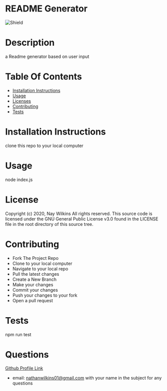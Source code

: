 
  # README Generator
  ![Shield](https://img.shields.io/static/v1?label=License&message=GNU_General_Public_License_v3.0&color=green)
  # Description
  a Readme generator based on user input
  # Table Of Contents
  
  - [Installation Instructions](#installation-instructions)
  - [Usage](#usage)
  - [Licenses](#licenses)
  - [Contributing](#contributing)
  - [Tests](#tests)
  
  # Installation Instructions
  
  
  clone this repo to your local computer
  # Usage 
  node index.js
  # License
  Copyright (c) 2020, Nay Wilkins
All rights reserved.
  This source code is licensed under the GNU General Public License v3.0 found in the
LICENSE file in the root directory of this source tree. 
  # Contributing
  
  - Fork The Project Repo
  - Clone to your local computer
  - Navigate to your local repo
  - Pull the latest changes
  - Create a New Branch
  - Make your changes
  - Commit your changes
  - Push your changes to your fork
  - Open a pull request
  
  
  # Tests
  npm run test
  # Questions
  
  [Github Profile Link](https://github.com/naywilkins512)
  - email: [nathanwilkins01@gmail.com](mailto:nathanwilkins01@gmail.com) with your name in the subject for any questions